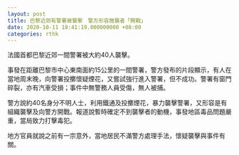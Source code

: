 ```yaml
---
layout: post
title: 巴黎近郊有警署被襲擊　警方形容施襲者「開戰」
date: 2020-10-11 18:41:19.000000000 +08:00
categories: rthk
---
```


法國首都巴黎近郊一間警署被大約40人襲擊。

事發在距離巴黎市中心東南面約15公里的一間警署，警方發布的片段顯示，有人在當地周末晚，向警署投擲懷疑煙花，又嘗試強行進入警署，但不成功。警署有窗門碎裂，亦有汽車受損；事件中無警務人員受傷，無人被捕。

警方說約40名身分不明人士，利用鐵通及投擲煙花，暴力襲擊警署，又形容是有組織襲擊及向警方開戰。報道說暫時確定不到襲擊者的動機，事發地區毒品問題嚴重，當局致力打擊毒犯。

地方官員就說之前有一宗意外，當地居民不滿警方處理手法，懷疑襲擊與事件有關。
